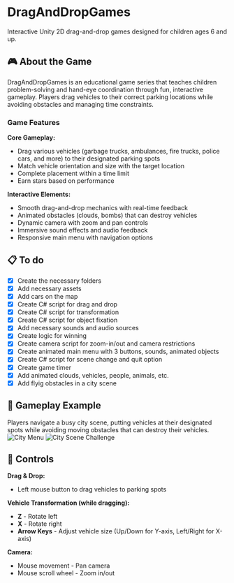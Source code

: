 # DragAndDropGames

Interactive Unity 2D drag-and-drop games designed for children ages 6 and up.

## 🎮 About the Game

DragAndDropGames is an educational game series that teaches children problem-solving and hand-eye coordination through fun, interactive gameplay. Players drag vehicles to their correct parking locations while avoiding obstacles and managing time constraints.

### Game Features

**Core Gameplay:**
- Drag various vehicles (garbage trucks, ambulances, fire trucks, police cars, and more) to their designated parking spots
- Match vehicle orientation and size with the target location
- Complete placement within a time limit
- Earn stars based on performance

**Interactive Elements:**
- Smooth drag-and-drop mechanics with real-time feedback
- Animated obstacles (clouds, bombs) that can destroy vehicles
- Dynamic camera with zoom and pan controls
- Immersive sound effects and audio feedback
- Responsive main menu with navigation options

## 📋 To do

- [x] Create the necessary folders
- [x] Add necessary assets
- [x] Add cars on the map
- [x] Create C# script for drag and drop
- [x] Create C# script for transformation
- [x] Create C# script for object fixation
- [x] Add necessary sounds and audio sources
- [X] Create logic for winning
- [X] Create camera script for zoom-in/out and camera restrictions
- [x] Create animated main menu with 3 buttons, sounds, animated objects
- [x] Create C# script for scene change and quit option
- [x] Create game timer
- [x] Add animated clouds, vehicles, people, animals, etc.
- [X] Add flyig obstacles in a city scene

## 🎯 Gameplay Example
Players navigate a busy city scene, putting vehicles at their designated spots while avoiding moving obstacles that can destroy their vehicles.
![City Menu](https://i.imgur.com/Ko0QbTO.png)
![City Scene Challenge](https://i.imgur.com/6T6j3UC.png)

## 📱 Controls
**Drag & Drop:**
- Left mouse button to drag vehicles to parking spots

**Vehicle Transformation (while dragging):**
- **Z** - Rotate left
- **X** - Rotate right
- **Arrow Keys** - Adjust vehicle size (Up/Down for Y-axis, Left/Right for X-axis)

**Camera:**
- Mouse movement - Pan camera
- Mouse scroll wheel - Zoom in/out
